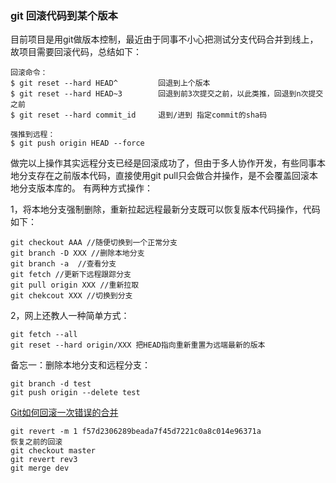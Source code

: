 ### git 回滚代码到某个版本


目前项目是用git做版本控制，最近由于同事不小心把测试分支代码合并到线上，故项目需要回滚代码，总结如下：
```
回滚命令：
$ git reset --hard HEAD^         回退到上个版本
$ git reset --hard HEAD~3        回退到前3次提交之前，以此类推，回退到n次提交之前
$ git reset --hard commit_id     退到/进到 指定commit的sha码
```
```
强推到远程：
$ git push origin HEAD --force
```

做完以上操作其实远程分支已经是回滚成功了，但由于多人协作开发，有些同事本地分支存在之前版本代码，直接使用git pull只会做合并操作，是不会覆盖回滚本地分支版本库的。
有两种方式操作：

1，将本地分支强制删除，重新拉起远程最新分支既可以恢复版本代码操作，代码如下：
```
git checkout AAA //随便切换到一个正常分支
git branch -D XXX //删除本地分支
git branch -a  //查看分支
git fetch //更新下远程跟踪分支
git pull origin XXX //重新拉取
git chekcout XXX //切换到分支
```

2，网上还教人一种简单方式：
```
git fetch --all
git reset --hard origin/XXX 把HEAD指向重新重置为远端最新的版本
```


备忘一：删除本地分支和远程分支：
```
git branch -d test
git push origin --delete test
```



[Git如何回滚一次错误的合并][1]
```
git revert -m 1 f57d2306289beada7f45d7221c0a8c014e96371a
恢复之前的回滚
git checkout master
git revert rev3
git merge dev
```



  [1]: https://juejin.im/post/5b5ab8136fb9a04f834659ba